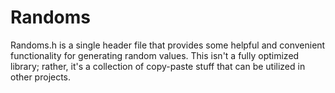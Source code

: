 # Randoms

Randoms.h is a single header file that provides some helpful and convenient functionality for generating random values.
This isn't a fully optimized library; rather, it's a collection of copy-paste stuff that can be utilized in other projects.
